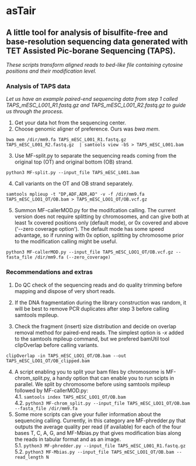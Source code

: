 # asTair

## A little tool for analysis of bisulfite-free and base-resolution sequencing data generated with TET Assisted Pic-borane Sequencing (TAPS).
_These scripts transform aligned reads to bed-like file containing cytosine positions and their modification level._

### Analysis of TAPS data 
_Let us have an example paired-end sequencing data from step 1 called TAPS_mESC_L001_R1.fastq.gz and TAPS_mESC_L001_R2.fastq.gz to guide us through the process._  

1. Get your data hot from the sequencing center.  
2. Choose genomic aligner of preference. Ours was *bwa mem*.  
  ```
  bwa mem /dir/mm9.fa TAPS_mESC_L001_R1.fastq.gz TAPS_mESC_L001_R2.fastq.gz  | samtools view -bS > TAPS_mESC_L001.bam
  ```
3. Use MF-split.py to separate the sequencing reads coming from the original top (OT) and original bottom (OB) strand.  
  ```
 python3 MF-split.py --input_file TAPS_mESC_L001.bam
  ```
4. Call variants on the OT and OB strand separately.  
  ```
  samtools mplieup -t "DP,ADF,ADR,AD" -v -f /dir/mm9.fa  TAPS_mESC_LOO1_OT/OB.bam > TAPS_mESC_LOO1_OT/OB.vcf.gz
  ```
5. Summon MF-callerMOD.py for the modifcation calling. The current version does not require splitting by chromosomes, and can give both at least 1x covered positions only (default mode), or 0x covered and above ('--zero coverage option'). The default mode has some speed advantage, so if running with 0x option, splitting by chromosome prior to the modification calling might be useful.  
  ```
  python3 MF-callerMOD.py --input_file TAPS_mESC_LOO1_OT/OB.vcf.gz --fasta_file /dir/mm9.fa (--zero_coverage)
  ```
  
### Recommendations and extras

1. Do QC check of the sequencing reads and do quality trimming before mapping and dispose of very short reads. 

2. If the DNA fragmentation during the library construction was random, it will be best to remove PCR duplicates after step 3 before calling samtools mpileup.

3. Check the fragment (insert) size distribution and decide on overlap removal method for paired-end reads. The simplest option is *-x* added to the samtools mpileup command, but we prefered bamUtil tool clipOverlap before calling variants.  
  ```
  clipOverlap -in TAPS_mESC_LOO1_OT/OB.bam --out TAPS_mESC_LOO1_OT/OB_clipped.bam
  ```
4. A script enabling you to split your bam files by chromosome is MF-chrom_split.py, a handy option that can enable you to run scipts in parallel. We split by chromosome before using samtools mpileup followed by MF-callerMOD.py:  
  4.1.  ```
        samtools index TAPS_mESC_LOO1_OT/OB.bam
        ```  
  4.2. ```
      python3 MF-chrom_split.py --input_file TAPS_mESC_LOO1_OT/OB.bam --fasta_file /dir/mm9.fa
       ```
5. Some more scripts can give your fuller information about the sequencing calling. Currently, in this category are MF-phredder.py that outputs the average quality per read (if available) for each of the four bases T, C, A, G, and MF-Mbias.py that gives modification bias along the reads in tabular format and as an image.  
  5.1.  ```
        python3 MF-phredder.py --input_file TAPS_mESC_L001_R1.fastq.gz
        ```  
  5.2. ```
      python3 MF-Mbias.py --input_file TAPS_mESC_LOO1_OT/OB.bam --read_length N 
       ```


